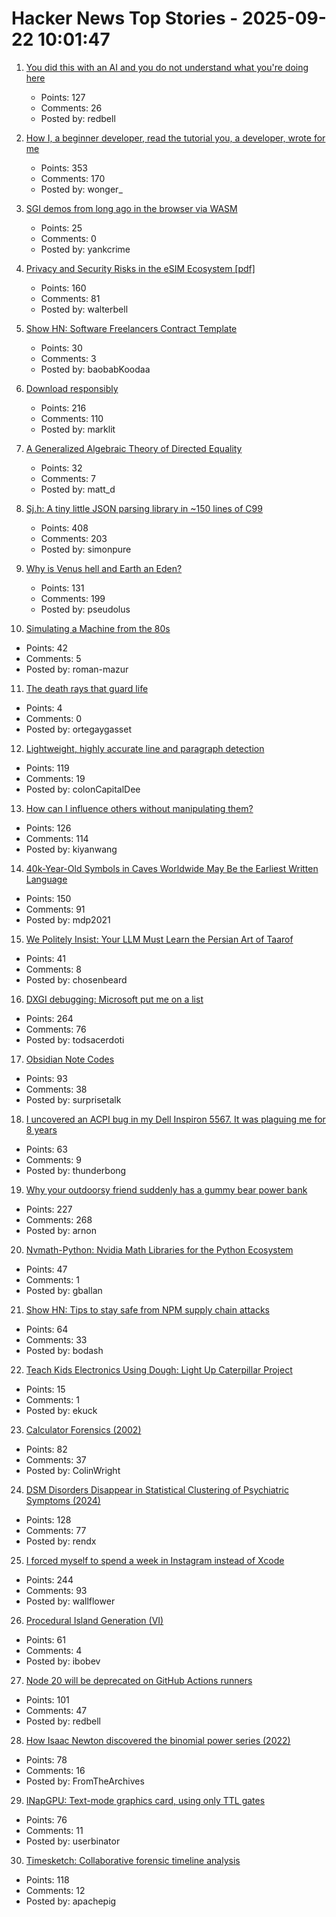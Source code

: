 # Hacker News Top Stories - 2025-09-22 10:01:47

1. [You did this with an AI and you do not understand what you're doing here](https://hackerone.com/reports/3340109)
   - Points: 127
   - Comments: 26
   - Posted by: redbell

2. [How I, a beginner developer, read the tutorial you, a developer, wrote for me](https://anniemueller.com/posts/how-i-a-non-developer-read-the-tutorial-you-a-developer-wrote-for-me-a-beginner)
   - Points: 353
   - Comments: 170
   - Posted by: wonger_

3. [SGI demos from long ago in the browser via WASM](https://github.com/sgi-demos)
   - Points: 25
   - Comments: 0
   - Posted by: yankcrime

4. [Privacy and Security Risks in the eSIM Ecosystem [pdf]](https://www.usenix.org/system/files/usenixsecurity25-motallebighomi.pdf)
   - Points: 160
   - Comments: 81
   - Posted by: walterbell

5. [Show HN: Software Freelancers Contract Template](https://sopimusgeneraattori.ohjelmistofriikit.fi/?lang=en)
   - Points: 30
   - Comments: 3
   - Posted by: baobabKoodaa

6. [Download responsibly](https://blog.geofabrik.de/index.php/2025/09/10/download-responsibly/)
   - Points: 216
   - Comments: 110
   - Posted by: marklit

7. [A Generalized Algebraic Theory of Directed Equality](https://jacobneu.phd/)
   - Points: 32
   - Comments: 7
   - Posted by: matt_d

8. [Sj.h: A tiny little JSON parsing library in ~150 lines of C99](https://github.com/rxi/sj.h)
   - Points: 408
   - Comments: 203
   - Posted by: simonpure

9. [Why is Venus hell and Earth an Eden?](https://www.quantamagazine.org/why-is-venus-hell-and-earth-an-eden-20250915/)
   - Points: 131
   - Comments: 199
   - Posted by: pseudolus

10. [Simulating a Machine from the 80s](https://rmazur.io/blog/fahivets.html)
   - Points: 42
   - Comments: 5
   - Posted by: roman-mazur

11. [The death rays that guard life](https://worksinprogress.co/issue/the-death-rays-that-guard-life/)
   - Points: 4
   - Comments: 0
   - Posted by: ortegaygasset

12. [Lightweight, highly accurate line and paragraph detection](https://arxiv.org/abs/2203.09638)
   - Points: 119
   - Comments: 19
   - Posted by: colonCapitalDee

13. [How can I influence others without manipulating them?](https://andiroberts.com/leadership-questions/how-to-influence-others-without-manipulating)
   - Points: 126
   - Comments: 114
   - Posted by: kiyanwang

14. [40k-Year-Old Symbols in Caves Worldwide May Be the Earliest Written Language](https://www.openculture.com/2025/09/40000-year-old-symbols-found-in-caves-worldwide-may-be-the-earliest-written-language.html)
   - Points: 150
   - Comments: 91
   - Posted by: mdp2021

15. [We Politely Insist: Your LLM Must Learn the Persian Art of Taarof](https://arxiv.org/abs/2509.01035)
   - Points: 41
   - Comments: 8
   - Posted by: chosenbeard

16. [DXGI debugging: Microsoft put me on a list](https://slugcat.systems/post/25-09-21-dxgi-debugging-microsoft-put-me-on-a-list/)
   - Points: 264
   - Comments: 76
   - Posted by: todsacerdoti

17. [Obsidian Note Codes](https://ezhik.jp/obsidian/note-codes/)
   - Points: 93
   - Comments: 38
   - Posted by: surprisetalk

18. [I uncovered an ACPI bug in my Dell Inspiron 5567. It was plaguing me for 8 years](https://triangulatedexistence.mataroa.blog/blog/i-uncovered-an-acpi-bug-in-my-dell-inspiron-5667-it-was-plaguing-me-for-8-years/)
   - Points: 63
   - Comments: 9
   - Posted by: thunderbong

19. [Why your outdoorsy friend suddenly has a gummy bear power bank](https://www.theverge.com/tech/781387/backpacking-ultralight-haribo-power-bank)
   - Points: 227
   - Comments: 268
   - Posted by: arnon

20. [Nvmath-Python: Nvidia Math Libraries for the Python Ecosystem](https://github.com/NVIDIA/nvmath-python)
   - Points: 47
   - Comments: 1
   - Posted by: gballan

21. [Show HN: Tips to stay safe from NPM supply chain attacks](https://github.com/bodadotsh/npm-security-best-practices)
   - Points: 64
   - Comments: 33
   - Posted by: bodash

22. [Teach Kids Electronics Using Dough: Light Up Caterpillar Project](https://newsletter.infiniteretry.com/dough-circuits-led-caterpillar/)
   - Points: 15
   - Comments: 1
   - Posted by: ekuck

23. [Calculator Forensics (2002)](https://www.rskey.org/~mwsebastian/miscprj/results.htm)
   - Points: 82
   - Comments: 37
   - Posted by: ColinWright

24. [DSM Disorders Disappear in Statistical Clustering of Psychiatric Symptoms (2024)](https://www.psychiatrymargins.com/p/traditional-dsm-disorders-dissolve?r=2wyot6&triedRedirect=true)
   - Points: 128
   - Comments: 77
   - Posted by: rendx

25. [I forced myself to spend a week in Instagram instead of Xcode](https://www.pixelpusher.club/p/i-forced-myself-to-spend-a-week-in)
   - Points: 244
   - Comments: 93
   - Posted by: wallflower

26. [Procedural Island Generation (VI)](https://brashandplucky.com/2025/09/28/procedural-island-generation-vi.html)
   - Points: 61
   - Comments: 4
   - Posted by: ibobev

27. [Node 20 will be deprecated on GitHub Actions runners](https://github.blog/changelog/2025-09-19-deprecation-of-node-20-on-github-actions-runners/)
   - Points: 101
   - Comments: 47
   - Posted by: redbell

28. [How Isaac Newton discovered the binomial power series (2022)](https://www.quantamagazine.org/how-isaac-newton-discovered-the-binomial-power-series-20220831/)
   - Points: 78
   - Comments: 16
   - Posted by: FromTheArchives

29. [INapGPU: Text-mode graphics card, using only TTL gates](https://github.com/Leoneq/iNapGPU)
   - Points: 76
   - Comments: 11
   - Posted by: userbinator

30. [Timesketch: Collaborative forensic timeline analysis](https://github.com/google/timesketch)
   - Points: 118
   - Comments: 12
   - Posted by: apachepig

